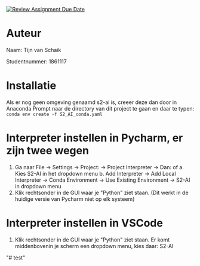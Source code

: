 [![Review Assignment Due Date](https://classroom.github.com/assets/deadline-readme-button-24ddc0f5d75046c5622901739e7c5dd533143b0c8e959d652212380cedb1ea36.svg)](https://classroom.github.com/a/m-wqxvhW)
# Auteur
Naam: Tijn van Schaik

Studentnummer: 1861117

# Installatie
Als er nog geen omgeving genaamd s2-ai is, creeer deze dan door in Anaconda Prompt naar de directory van dit project te 
gaan en daar te typen: ```conda env create -f S2_AI_conda.yaml```

# Interpreter instellen in Pycharm, er zijn twee wegen
1. Ga naar File -> Settings -> Project: <ProjectName> -> Project Interpreter -> Dan: of
  a. Kies S2-AI in het dropdown menu
  b. Add Interpreter -> Add Local Interpreter -> Conda Environment -> Use Existing Environment -> S2-AI in dropdown menu
2. Klik rechtsonder in de GUI waar je "Python" ziet staan. (Dit werkt in de huidige versie van Pycharm niet op elk systeem)

# Interpreter instellen in VSCode
1. Klik rechtsonder in de GUI waar je "Python" ziet staan. Er komt middenbovenin je scherm een dropdown menu, kies daar: S2-AI

  

"# test" 
